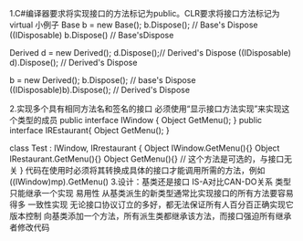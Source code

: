 1.C#编译器要求将实现接口的方法标记为public。CLR要求将接口方法标记为virtual
小例子
Base b = new Base();
b.Dispose(); // Base's Dispose
((IDisposable) b.Dispose() // Base'sDispose

Derived d = new Derived();
d.Dispose();// Derived's Dispose
((IDisposable) d).Dispose(); // Derived's Dispose

b = new Derived();
b.Dispose(); // base's Dispose
((IDisposable)b).Dispose(); // Derived's Dispose

2.实现多个具有相同方法名和签名的接口
必须使用“显示接口方法实现”来实现这个类型的成员
public interface IWindow {
Object GetMenu();
}
public interface IREstaurant{
Object GetMenu();
}

class Test : IWindow, IRrestaurant {
Object IWindow.GetMenu(){}
Object IRestaurant.GetMenu(){}
Object GetMenu(){} // 这个方法是可选的，与接口无关
}
代码在使用时必须将其转换成具体的接口才能调用所需的方法，例如
((IWindow)mp).GetMenu()
3.设计：基类还是接口
IS-A对比CAN-DO关系
类型只能继承一个实现
易用性
从基类派生的新类型通常比实现接口的所有方法要容易得多
一致性实现
无论接口协议订立的多好，都无法保证所有人百分百正确实现它
版本控制
向基类添加一个方法，所有派生类都继承该方法，而接口强迫所有继承者修改代码